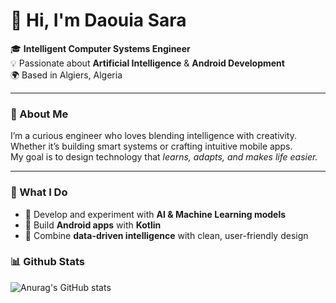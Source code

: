 # 👋 Hi, I'm Daouia Sara  

🎓 **Intelligent Computer Systems Engineer**  
💡 Passionate about **Artificial Intelligence** & **Android Development**  
🌍 Based in Algiers, Algeria  

---

### 🧠 About Me
I’m a curious engineer who loves blending intelligence with creativity. Whether it’s building smart systems or crafting intuitive mobile apps.  
My goal is to design technology that *learns, adapts, and makes life easier.*

---

### 🚀 What I Do
- 🤖 Develop and experiment with **AI & Machine Learning models**  
- 📱 Build **Android apps** with **Kotlin** 
- 🧩 Combine **data-driven intelligence** with clean, user-friendly design  


### 📊 Github Stats
![Anurag's GitHub stats](https://github-readme-stats.vercel.app/api?username=DaouiaSarah&hide=issues,contribs&show_icons=true&theme=tokyonight)

